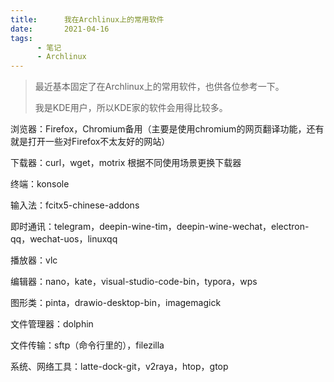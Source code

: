 ```yaml
---
title:      我在Archlinux上的常用软件
date:       2021-04-16
tags: 
      - 笔记
      - Archlinux
---
```


> 最近基本固定了在Archlinux上的常用软件，也供各位参考一下。
>
> 我是KDE用户，所以KDE家的软件会用得比较多。

浏览器：Firefox，Chromium备用（主要是使用chromium的网页翻译功能，还有就是打开一些对Firefox不太友好的网站）

下载器：curl，wget，motrix	根据不同使用场景更换下载器

终端：konsole

输入法：fcitx5-chinese-addons

即时通讯：telegram，deepin-wine-tim，deepin-wine-wechat，electron-qq，wechat-uos，linuxqq

播放器：vlc

编辑器：nano，kate，visual-studio-code-bin，typora，wps

图形类：pinta，drawio-desktop-bin，imagemagick

文件管理器：dolphin

文件传输：sftp（命令行里的），filezilla

系统、网络工具：latte-dock-git，v2raya，htop，gtop
